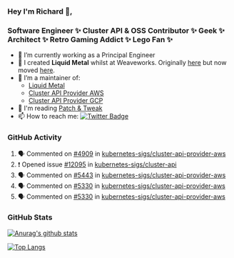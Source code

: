 ### Hey I'm Richard 👋, 

<h3 align="left">Software Engineer ✨ Cluster API & OSS Contributor ✨ Geek ✨ Architect ✨ Retro Gaming Addict ✨ Lego Fan ✨</h3>

- 🔭 I’m currently working as a Principal Engineer
- 📯 I created **Liquid Metal** whilst at Weaveworks. Originally [here](https://github.com/weaveworks-liquidmetal) but now moved [here](https://github.com/liquidmetal-dev).
- 👯 I’m a maintainer of:
  -  [Liquid Metal](https://github.com/liquidmetal-dev)
  -  [Cluster API Provider AWS](https://github.com/kubernetes-sigs/cluster-api-provider-aws)
  -  [Cluster API Provider GCP](https://github.com/kubernetes-sigs/cluster-api-provider-gcp)
- 💬 I'm reading [Patch & Tweak](https://bjooks.com/products/patch-tweak-exploring-modular-synthesis)
- 📫 How to reach me: [![Twitter Badge](https://img.shields.io/badge/-@fruit_case-00acee?style=flat&logo=Twitter&logoColor=white)](https://twitter.com/intent/follow?screen_name=fruit_case "Follow on Twitter")

### GitHub Activity 

<!--START_SECTION:activity-->
1. 🗣 Commented on [#4909](https://github.com/kubernetes-sigs/cluster-api-provider-aws/pull/4909#issuecomment-2805646065) in [kubernetes-sigs/cluster-api-provider-aws](https://github.com/kubernetes-sigs/cluster-api-provider-aws)
2. ❗ Opened issue [#12095](https://github.com/kubernetes-sigs/cluster-api/issues/12095) in [kubernetes-sigs/cluster-api](https://github.com/kubernetes-sigs/cluster-api)
3. 🗣 Commented on [#5443](https://github.com/kubernetes-sigs/cluster-api-provider-aws/pull/5443#issuecomment-2800007978) in [kubernetes-sigs/cluster-api-provider-aws](https://github.com/kubernetes-sigs/cluster-api-provider-aws)
4. 🗣 Commented on [#5330](https://github.com/kubernetes-sigs/cluster-api-provider-aws/pull/5330#issuecomment-2800007092) in [kubernetes-sigs/cluster-api-provider-aws](https://github.com/kubernetes-sigs/cluster-api-provider-aws)
5. 🗣 Commented on [#5330](https://github.com/kubernetes-sigs/cluster-api-provider-aws/pull/5330#issuecomment-2800006895) in [kubernetes-sigs/cluster-api-provider-aws](https://github.com/kubernetes-sigs/cluster-api-provider-aws)
<!--END_SECTION:activity-->

### GitHub Stats

[![Anurag's github stats](https://github-readme-stats.vercel.app/api?username=richardcase&count_private=true&show_icons=true)](https://github.com/anuraghazra/github-readme-stats)

[![Top Langs](https://github-readme-stats.vercel.app/api/top-langs/?username=richardcase&hide=html&layout=compact)](https://github.com/anuraghazra/github-readme-stats)
